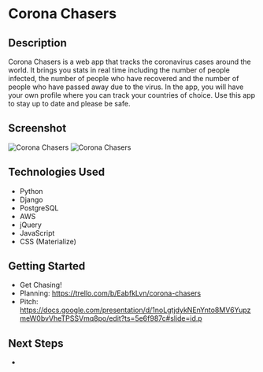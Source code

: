 # Corona Chasers

## Description
Corona Chasers is a web app that tracks the coronavirus cases around the world. It brings you stats in real time including the number of people infected, the number of people who have recovered and the number of people who have passed away due to the virus. In the app, you will have your own profile where you can track your countries of choice. Use this app to stay up to date and please be safe.

## Screenshot
![Corona Chasers]()
![Corona Chasers]()

## Technologies Used
- Python
- Django
- PostgreSQL
- AWS
- jQuery
- JavaScript
- CSS (Materialize)

## Getting Started
- Get Chasing!
- Planning: https://trello.com/b/EabfkLvn/corona-chasers
- Pitch: https://docs.google.com/presentation/d/1noLgtjdykNEnYnto8MV6YupzmeW0bvVheTPSSVmq8po/edit?ts=5e6f987c#slide=id.p

## Next Steps
- 